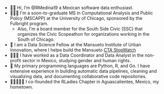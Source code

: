 - 👋🏽 Hi, I’m @RMedina19 a Mexican software data enthusiast. 
- 👩🏽‍🎓 I'm a soon-to-graduate MS in Computational Analysis and Public Policy (MSCAPP) at the University of Chicago, sponsored by the Fulbright program.
  - Also, I'm a board member for the South Side Civic (SSC) that organizes the Civic Scopeathon for organizations working in the South of Chicago.
- 💼 I am a Data Science Fellow at the Mansueto Institute of Urban Innovation, where I helpe build the Mansueto [CTA StopWatch](https://ctastopwatch.miurban-dashboards.org/)
- 👩🏽‍💻 I have worked as a Data Coordinator and Data Analyst in the non-profit sector in Mexico, studying gender and human rights.
- 👾 My primary programming languages are Python, R, and Go. I have extensive experience in building automatic data pipelines, cleaning and visualizing data, and documenting collaborative code repositories.
- 👩🏾‍🤝‍👩🏽 I co-founded the RLadies Chapter in Aguascalientes, Mexico, my hometown. 
  

<!---
RMedina19/RMedina19 is a ✨ special ✨ repository because its `README.md` (this file) appears on your GitHub profile.
You can click the Preview link to take a look at your changes.
--->
